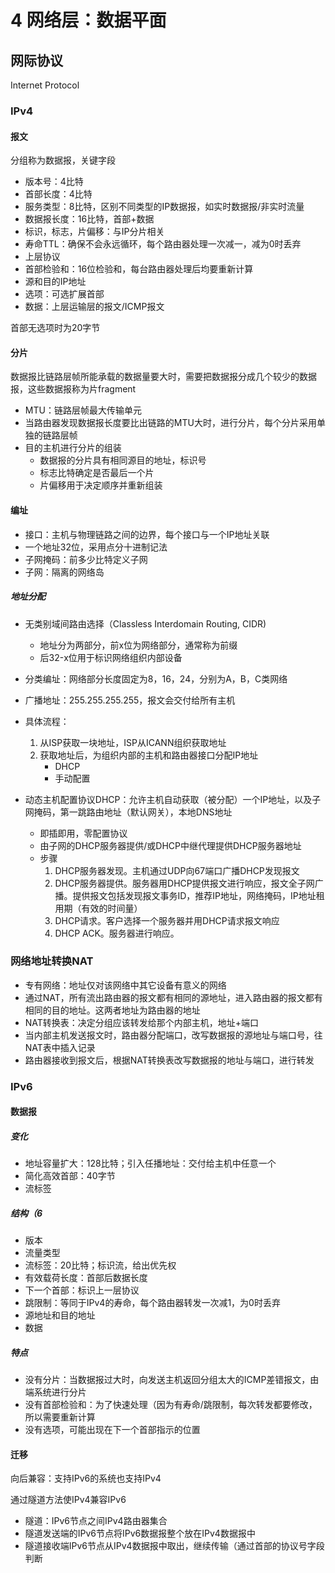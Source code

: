 # 4 网络层：数据平面

## 网际协议

Internet Protocol

### IPv4

#### 报文

分组称为数据报，关键字段

- 版本号：4比特
- 首部长度：4比特
- 服务类型：8比特，区别不同类型的IP数据报，如实时数据报/非实时流量
- 数据报长度：16比特，首部+数据
- 标识，标志，片偏移：与IP分片相关
- 寿命TTL：确保不会永远循环，每个路由器处理一次减一，减为0时丢弃
- 上层协议
- 首部检验和：16位检验和，每台路由器处理后均要重新计算
- 源和目的IP地址
- 选项：可选扩展首部
- 数据：上层运输层的报文/ICMP报文

首部无选项时为20字节

#### 分片

数据报比链路层帧所能承载的数据量要大时，需要把数据报分成几个较少的数据报，这些数据报称为片fragment

- MTU：链路层帧最大传输单元
- 当路由器发现数据报长度要比出链路的MTU大时，进行分片，每个分片采用单独的链路层帧
- 目的主机进行分片的组装
  - 数据报的分片具有相同源目的地址，标识号
  - 标志比特确定是否最后一个片
  - 片偏移用于决定顺序并重新组装

#### 编址

- 接口：主机与物理链路之间的边界，每个接口与一个IP地址关联
- 一个地址32位，采用点分十进制记法
- 子网掩码：前多少比特定义子网
- 子网：隔离的网络岛

##### 地址分配

- 无类别域间路由选择（Classless Interdomain Routing, CIDR)
  - 地址分为两部分，前x位为网络部分，通常称为前缀
  - 后32-x位用于标识网络组织内部设备

- 分类编址：网络部分长度固定为8，16，24，分别为A，B，C类网络
- 广播地址：255.255.255.255，报文会交付给所有主机
- 具体流程：
  1. 从ISP获取一块地址，ISP从ICANN组织获取地址
  2. 获取地址后，为组织内部的主机和路由器接口分配IP地址
     - DHCP
     - 手动配置

- 动态主机配置协议DHCP：允许主机自动获取（被分配）一个IP地址，以及子网掩码，第一跳路由地址（默认网关），本地DNS地址
  - 即插即用，零配置协议
  - 由子网的DHCP服务器提供/或DHCP中继代理提供DHCP服务器地址
  - 步骤
    1. DHCP服务器发现。主机通过UDP向67端口广播DHCP发现报文
    2. DHCP服务器提供。服务器用DHCP提供报文进行响应，报文全子网广播。提供报文包括发现报文事务ID，推荐IP地址，网络掩码，IP地址租用期（有效的时间量）
    3. DHCP请求。客户选择一个服务器并用DHCP请求报文响应
    4. DHCP ACK。服务器进行响应。

### 网络地址转换NAT

- 专有网络：地址仅对该网络中其它设备有意义的网络
- 通过NAT，所有流出路由器的报文都有相同的源地址，进入路由器的报文都有相同的目的地址。这两者地址为路由器的地址
- NAT转换表：决定分组应该转发给那个内部主机，地址+端口
- 当内部主机发送报文时，路由器分配端口，改写数据报的源地址与端口号，往NAT表中插入记录
- 路由器接收到报文后，根据NAT转换表改写数据报的地址与端口，进行转发

### IPv6

#### 数据报

##### 变化

- 地址容量扩大：128比特；引入任播地址：交付给主机中任意一个
- 简化高效首部：40字节
- 流标签

##### 结构（6

- 版本
- 流量类型
- 流标签：20比特；标识流，给出优先权
- 有效载荷长度：首部后数据长度
- 下一个首部：标识上一层协议
- 跳限制：等同于IPv4的寿命，每个路由器转发一次减1，为0时丢弃
- 源地址和目的地址
- 数据

##### 特点

- 没有分片：当数据报过大时，向发送主机返回分组太大的ICMP差错报文，由端系统进行分片
- 没有首部检验和：为了快速处理（因为有寿命/跳限制，每次转发都要修改，所以需要重新计算
- 没有选项，可能出现在下一个首部指示的位置

#### 迁移

向后兼容：支持IPv6的系统也支持IPv4

通过隧道方法使IPv4兼容IPv6

- 隧道：IPv6节点之间IPv4路由器集合
- 隧道发送端的IPv6节点将IPv6数据报整个放在IPv4数据报中
- 隧道接收端IPv6节点从IPv4数据报中取出，继续传输（通过首部的协议号字段判断